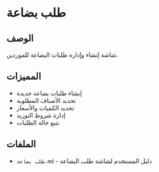 # طلب بضاعة

## الوصف
شاشة إنشاء وإدارة طلبات البضاعة للموردين.

## المميزات
- إنشاء طلبات بضاعة جديدة
- تحديد الأصناف المطلوبة
- تحديد الكميات والأسعار
- إدارة شروط التوريد
- تتبع حالة الطلبات

## الملفات
- `طلب بضاعة.md` - دليل المستخدم لشاشة طلب البضاعة
